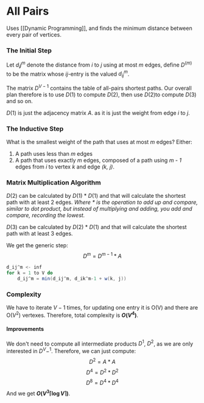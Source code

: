# All Pairs
Uses [[Dynamic Programming]], and finds the minimum distance between every pair of vertices.

### The Initial Step
Let $d_ij^m$ denote the distance from $i$ to $j$ using at most $m$ edges, define $D^(m)$ to be the matrix whose $ij$-entry is the valued $d_{ij}^m$.

The matrix $D^{V-1}$ contains the table of all-pairs shortest paths.
Our overall plan therefore is to use $D(1)$ to compute $D(2)$, then use $D(2)$to compute $D(3)$ and so on.

$D(1)$ is just the adjacency matrix $A$. as it is just the weight from edge $i$ to $j$.

### The Inductive Step
What is the smallest weight of the path that uses at most *m* edges? Either:
1. A path uses less than *m* edges
2. A path that uses exactly *m* edges, composed of a path using *m - 1* edges from *i* to vertex *k* and edge *(k, j)*.

### Matrix Multiplication Algorithm
$D(2)$ can be calculated by $D(1)$  \* $D(1)$ and that will calculate the shortest path with at least 2 edges. *Where \* is the operation to add up and compare, similar to dot product, but instead of multiplying and adding, you add and compare, recording the lowest.*

$D(3)$ can be calculated by $D(2)$ * $D(1)$ and that will calculate the shortest path with at least 3 edges.

We get the generic step:
$$D^m = D^{m-1} * A$$

```java
d_ij^m <- inf
for k = 1 to V do
	d_ij^m = min(d_ij^m, d_ik^m-1 + w(k, j))
```

### Complexity
We have to iterate $V - 1$ times, for updating one entry it is O(V) and there are O($V^2$) vertexes. Therefore, total complexity is **$O(V^4)$**.

#### Improvements
We don't need to compute all intermediate products $D^1$, $D^2$, as we are only interested in $D^V-^1$. Therefore, we can just compute:
$$D^2 = A * A$$
$$D^4 = D^2 * D^2$$
$$D^8 = D^4 * D^4$$
And we get **$O(V^3\lceil\log V\rceil)$**.